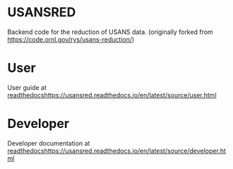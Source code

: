 # USANSRED
Backend code for the reduction of USANS data.
(originally forked from https://code.ornl.gov/rys/usans-reduction/)

# User

User guide at [readthedocs]()https://usansred.readthedocs.io/en/latest/source/user.html

# Developer

Developer documentation at [readthedocs]()https://usansred.readthedocs.io/en/latest/source/developer.html
